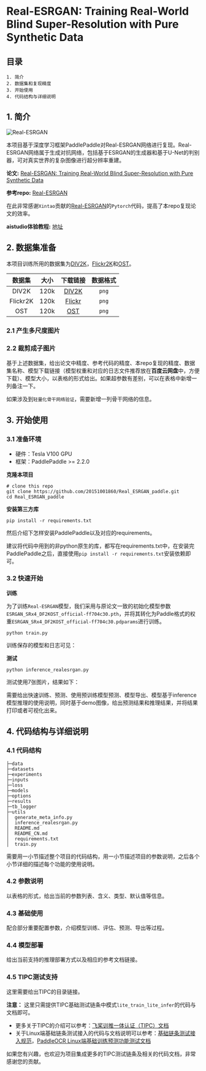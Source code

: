 # Real-ESRGAN: Training Real-World Blind Super-Resolution with Pure Synthetic Data


## 目录

```
1. 简介
2. 数据集和复现精度
3. 开始使用
4. 代码结构与详细说明
```

## 1. 简介
![Real-ESRGAN](https://user-images.githubusercontent.com/52402835/144571624-a29d9a88-d08a-4891-8356-2d9d62798774.jpg)

本项目基于深度学习框架PaddlePaddle对Real-ESRGAN网络进行复现。Real-ESRGAN网络属于生成对抗网络，包括基于ESRGAN的生成器和基于U-Net的判别器，可对真实世界的复杂图像进行超分辨率重建。


**论文:** [Real-ESRGAN: Training Real-World Blind Super-Resolution with Pure Synthetic Data](https://paperswithcode.com/paper/real-esrgan-training-real-world-blind-super)

**参考repo:** [Real-ESRGAN](https://github.com/xinntao/Real-ESRGAN)

在此非常感谢` Xintao `贡献的[Real-ESRGAN](https://github.com/xinntao/Real-ESRGAN)的`Pytorch`代码，提高了本repo复现论文的效率。

**aistudio体验教程:** [地址](https://aistudio.baidu.com/aistudio/projectdetail/3156903)


## 2. 数据集准备

本项目训练所用的数据集为[DIV2K](http://data.vision.ee.ethz.ch/cvl/DIV2K/DIV2K_train_HR.zip)，[Flickr2K](https://cv.snu.ac.kr/research/EDSR/Flickr2K.tar)和[OST](https://openmmlab.oss-cn-hangzhou.aliyuncs.com/datasets/OST_dataset.zip)。

|数据集|大小|下载链接|数据格式|
| :---: | :---: | :----: |:----: |
|DIV2K|120k|[DIV2K](http://data.vision.ee.ethz.ch/cvl/DIV2K/DIV2K_train_HR.zip)|`png`|
|Flickr2K|120k|[Flickr](https://cv.snu.ac.kr/research/EDSR/Flickr2K.tar)|`png`|
|OST|120k|[OST](https://openmmlab.oss-cn-hangzhou.aliyuncs.com/datasets/OST_dataset.zip)|`png`|

### 2.1 产生多尺度图片


### 2.2 裁剪成子图片

基于上述数据集，给出论文中精度、参考代码的精度、本repo复现的精度、数据集名称、模型下载链接（模型权重和对应的日志文件推荐放在**百度云网盘**中，方便下载）、模型大小，以表格的形式给出。如果超参数有差别，可以在表格中新增一列备注一下。

如果涉及到`轻量化骨干网络验证`，需要新增一列骨干网络的信息。



## 3. 开始使用

### 3.1 准备环境

- 硬件：Tesla V100 GPU
- 框架：PaddlePaddle >= 2.2.0


**克隆本项目**
```
# clone this repo
git clone https://github.com/20151001860/Real_ESRGAN_paddle.git
cd Real_ESRGAN_paddle
```
**安装第三方库**
```
pip install -r requirements.txt
```
然后介绍下怎样安装PaddlePaddle以及对应的requirements。

建议将代码中用到的非python原生的库，都写在requirements.txt中，在安装完PaddlePaddle之后，直接使用`pip install -r requirements.txt`安装依赖即可。


### 3.2 快速开始

**训练**


为了训练`Real-ESRGAN`模型，我们采用与原论文一致的初始化模型参数`ESRGAN_SRx4_DF2KOST_official-ff704c30.pth`，并将其转化为Paddle格式的权重`ESRGAN_SRx4_DF2KOST_official-ff704c30.pdparams`进行训练。
```
python train.py
```
训练保存的模型和日志可见：

**测试**

```
python inference_realesrgan.py
```
测试使用7张图片，结果如下：

需要给出快速训练、预测、使用预训练模型预测、模型导出、模型基于inference模型推理的使用说明，同时基于demo图像，给出预测结果和推理结果，并将结果打印或者可视化出来。

## 4. 代码结构与详细说明

### 4.1 代码结构

```
├─data                          
├─datasets                         
├─experiments                           
├─inputs       
├─loss
├─models
├─options
├─results
├─tb_logger
├─utils
│  generate_meta_info.py                     
│  inference_realesrgan.py                        
│  README.md                        
│  README_CN.md                     
│  requirements.txt                                       
│  train.py                                     

```
需要用一小节描述整个项目的代码结构，用一小节描述项目的参数说明，之后各个小节详细的描述每个功能的使用说明。

### 4.2 参数说明

以表格的形式，给出当前的参数列表、含义、类型、默认值等信息。

### 4.3 基础使用

配合部分重要配置参数，介绍模型训练、评估、预测、导出等过程。

### 4.4 模型部署

给出当前支持的推理部署方式以及相应的参考文档链接。

### 4.5 TIPC测试支持

这里需要给出TIPC的目录链接。

**注意：** 这里只需提供TIPC基础测试链条中模式`lite_train_lite_infer`的代码与文档即可。


* 更多关于TIPC的介绍可以参考：[飞桨训推一体认证（TIPC）文档](https://github.com/PaddlePaddle/PaddleOCR/blob/dygraph/test_tipc/readme.md)
* 关于Linux端基础链条测试接入的代码与文档说明可以参考：[基础链条测试接入规范](https://github.com/PaddlePaddle/models/blob/tipc/docs/tipc_test/development_specification_docs/train_infer_python.md)，[PaddleOCR Linux端基础训练预测功能测试文档](https://github.com/PaddlePaddle/PaddleOCR/blob/dygraph/test_tipc/docs/test_train_inference_python.md)


如果您有兴趣，也欢迎为项目集成更多的TIPC测试链条及相关的代码文档，非常感谢您的贡献。
